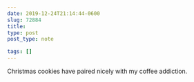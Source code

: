 ```yaml
---
date: 2019-12-24T21:14:44-0600
slug: 72884
title: 
type: post
post_type: note

tags: []
---
```

‪Christmas cookies have paired nicely with my coffee addiction. ‬



